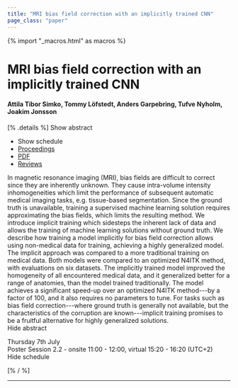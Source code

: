 ```yaml
---
title: "MRI bias field correction with an implicitly trained CNN"
page_class: "paper"
---
```


{% import "_macros.html" as macros %}

# MRI bias field correction with an implicitly trained CNN

#### Attila Tibor Simko, Tommy Löfstedt, Anders Garpebring, Tufve Nyholm, Joakim Jonsson

[% .details %]
<a class="toggle_visibility" data-selector=".abstract" data-level="3">Show abstract</a>
- <a class="toggle_visibility" data-selector=".schedule" data-level="3">Show schedule</a>
- <a href="">Proceedings</a>
- <a href="https://openreview.net/pdf?id=LbHd47ij5s">PDF</a>
- <a href="https://openreview.net/forum?id=LbHd47ij5s">Reviews</a>

<p>
    <span class="abstract">
        In magnetic resonance imaging (MRI), bias fields are difficult to correct since they are inherently unknown. They cause intra-volume intensity inhomogeneities which limit the performance of subsequent automatic medical imaging tasks, e.g. tissue-based segmentation. Since the ground truth is unavailable, training a supervised machine learning solution requires approximating the bias fields, which limits the resulting method.  We introduce implicit training which sidesteps the inherent lack of data and allows the training of machine learning solutions without ground truth. We describe how training a model implicitly for bias field correction allows using non-medical data for training, achieving a highly generalized model. The implicit approach was compared to a more traditional training on medical data. Both models were compared to an optimized N4ITK method, with evaluations on six datasets.  The implicitly trained model improved the homogeneity of all encountered medical data, and it generalized better for a range of anatomies, than the model trained traditionally. The model achieves a significant speed-up over an optimized N4ITK method---by a factor of 100, and it also requires no parameters to tune.  For tasks such as bias field correction---where ground truth is generally not available, but the characteristics of the corruption are known---implicit training promises to be a fruitful alternative for highly generalized solutions.
        <br>
        <span class="actions"><a class="toggle_visibility" data-level="2">Hide abstract</a></span>
    </span>
</p>

<p>
    <span class="schedule">
        Thursday 7th July<br>Poster Session 2.2 - onsite 11:00 - 12:00, virtual 15:20 - 16:20 (UTC+2)
        <br>
        <span class="actions"><a class="toggle_visibility" data-level="2">Hide schedule</a></span>
    </span>
</p>

[% / %]


---
<!-- { macros.presentation('', '', 720, 450) } -->
